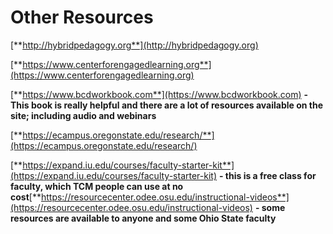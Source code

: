 # Other Resources

[**http://hybridpedagogy.org**](http://hybridpedagogy.org)

[**https://www.centerforengagedlearning.org**](https://www.centerforengagedlearning.org)

[**https://www.bcdworkbook.com**](https://www.bcdworkbook.com) **- This book is really helpful and there are a lot of resources available on the site; including audio and webinars**

[**https://ecampus.oregonstate.edu/research/**](https://ecampus.oregonstate.edu/research/)

[**https://expand.iu.edu/courses/faculty-starter-kit**](https://expand.iu.edu/courses/faculty-starter-kit) **- this is a free class for faculty, which TCM people can use at no cost**[**https://resourcecenter.odee.osu.edu/instructional-videos**](https://resourcecenter.odee.osu.edu/instructional-videos) **- some resources are available to anyone and some Ohio State faculty**

